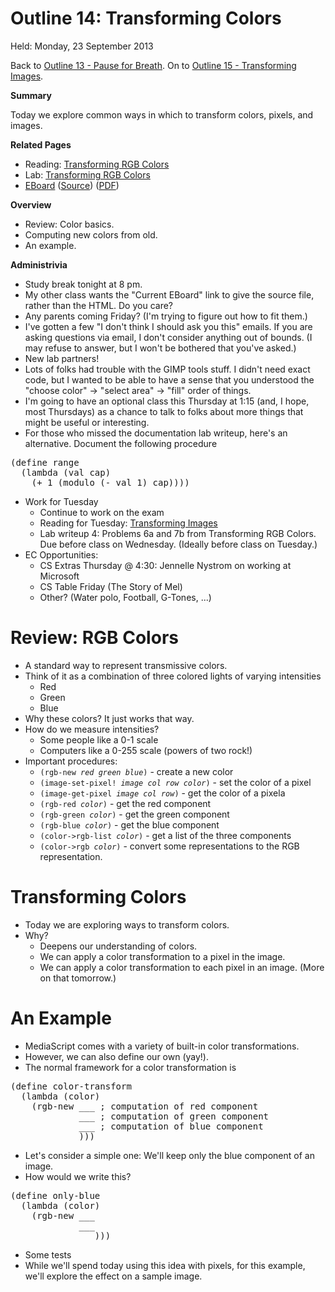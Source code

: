 Outline 14: Transforming Colors
===============================

Held: Monday, 23 September 2013

Back to [Outline 13 - Pause for Breath](outline.13.html).
On to [Outline 15 - Transforming Images](outline.15.html).

**Summary**

Today we explore common ways in which to transform colors, pixels, and 
images.  

**Related Pages**

* Reading: [Transforming RGB Colors](../readings/transforming-rgb-reading.html)
* Lab: [Transforming RGB Colors](../labs/transforming-rgb-lab.html)
* [EBoard](../eboards/14.html) 
  ([Source](../eboards/14.md))
  ([PDF](../eboards/14.pdf))

**Overview**

* Review: Color basics.
* Computing new colors from old.
* An example.

**Administrivia**

* Study break tonight at 8 pm.
* My other class wants the "Current EBoard" link to give the source file,
  rather than the HTML.  Do you care?
* Any parents coming Friday?  (I'm trying to figure out how to fit them.)
* I've gotten a few "I don't think I should ask you this" emails.  If you 
  are asking questions via email, I don't consider anything out of bounds.
  (I may refuse to answer, but I won't be bothered that you've asked.)
* New lab partners!
* Lots of folks had trouble with the GIMP tools stuff.  I didn't need exact
  code, but I wanted to be able to have a sense that you understood the
  "choose color" -> "select area" -> "fill" order of things.
* I'm going to have an optional class this Thursday at 1:15 (and, I hope, most
  Thursdays) as a chance to talk to folks about more things that might be
  useful or interesting.
* For those who missed the documentation lab writeup, here's an alternative.
  Document the following procedure
<pre>
(define range
  (lambda (val cap)
    (+ 1 (modulo (- val 1) cap))))
</pre>
* Work for Tuesday
    * Continue to work on the exam
    * Reading for Tuesday: [Transforming Images](../readings/transforming-images-reading.html)
    * Lab writeup 4: Problems 6a and 7b from Transforming RGB Colors.  
      Due before class on Wednesday.  (Ideally before class on Tuesday.)
* EC Opportunities:
    * CS Extras Thursday @ 4:30: Jennelle Nystrom on working at Microsoft
    * CS Table Friday (The Story of Mel)
    * Other?  (Water polo, Football, G-Tones, ...)

Review: RGB Colors
==================
* A standard way to represent transmissive colors.
* Think of it as a combination of three colored lights of varying intensities
    * Red
    * Green
    * Blue
* Why these colors?  It just works that way.
* How do we measure intensities?  
    * Some people like a 0-1 scale
    * Computers like a 0-255 scale (powers of two rock!)
* Important procedures:
    * <code>(rgb-new *red* *green* *blue*)</code>  - create a new color
    * <code>(image-set-pixel! *image col row color*)</code> - set the color of a pixel
    * <code>(image-get-pixel *image col row*)</code> - get the color of a pixela
    * <code>(rgb-red *color*)</code> - get the red component
    * <code>(rgb-green *color*)</code> - get the green component
    * <code>(rgb-blue *color*)</code> - get the blue component
    * <code>(color-&gt;rgb-list *color*)</code>  - get a list of the three components
    * <code>(color-&gt;rgb *color*)</code> - convert some representations to the
    RGB representation.

Transforming Colors
===================
* Today we are exploring ways to transform colors.
* Why?
    * Deepens our understanding of colors.
    * We can apply a color transformation to a pixel in the image.
    * We can apply a color transformation to each pixel in an image.  (More on that
    tomorrow.)

An Example
==========
* MediaScript comes with a variety of built-in color transformations.
* However, we can also define our own (yay!).
* The normal framework for a color transformation is
<pre class="programlisting">
(define color-transform
  (lambda (color)
    (rgb-new ___ ; computation of red component
             ___ ; computation of green component
             ___ ; computation of blue component
             )))
</pre>
* Let's consider a simple one: We'll keep only the blue component of an image.
* How would we write this?
<pre class="programlisting">
(define only-blue
  (lambda (color)
    (rgb-new ___
             ___
             ___)))
</pre>
* Some tests
* While we'll spend today using this idea with pixels, for this example, we'll explore
  the effect on a sample image.


